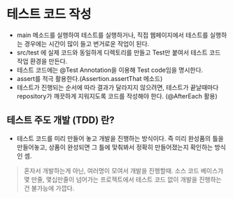 # 테스트 코드 작성
- main 메소드를 실행하여 테스트를 실행하거나, 직접 웹페이지에서 테스트를 실행하는 경우에는 시간이 많이 들고 번거로운 작업이 된다.
- src/test 에 실제 코드와 동일하게 디렉토리를 만들고 Test만 붙여서 테스트 코드 작업 환경을 만든다.
- 테스트 코드에는 @Test Annotation을 이용해 Test code임을 명시한다.
- assert를 적극 활용한다.(Assertion.assertThat 메소드)
- 테스트가 진행되는 순서에 따라 결과가 달라지지 않으려면, 테스트가 끝날때마다 repository가 깨끗하게 지워지도록 코드를 작성해야 한다. (@AfterEach 활용)

## 테스트 주도 개발 (TDD) 란?
- 테스트 코드를 미리 만들어 놓고 개발을 진행하는 방식이다. 즉 미리 완성품의 틀을 만들어놓고, 상품이 완성되면 그 틀에 맞춰봐서 정확히 만들어졌는지 확인하는 방식인 셈.
> 혼자서 개발하는게 아닌, 여러명이 모여서 개발을 진행할때. 소스 코드 베이스가 몇 만줄, 몇십만줄이 넘어가는 프로젝트에서 테스트 코드 없이 개발을 진행하는건 불가능에 가깝다.